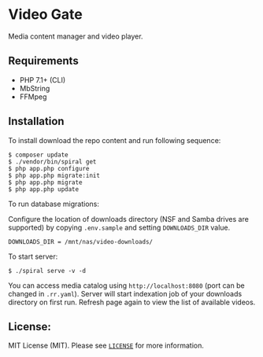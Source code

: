 # Video Gate
Media content manager and video player. 

## Requirements
* PHP 7.1+ (CLI)
* MbString
* FFMpeg

## Installation
To install download the repo content and run following sequence:

```
$ composer update
$ ./vendor/bin/spiral get
$ php app.php configure
$ php app.php migrate:init
$ php app.php migrate
$ php app.php update
```

To run database migrations:


Configure the location of downloads directory (NSF and Samba drives are supported) by
copying `.env.sample` and setting `DOWNLOADS_DIR` value.

```dotenv
DOWNLOADS_DIR = /mnt/nas/video-downloads/
```

To start server:

``` 
$ ./spiral serve -v -d
```

You can access media catalog using `http://localhost:8080` (port can be changed in `.rr.yaml`).
Server will start indexation job of your downloads directory on first run. Refresh page
again to view the list of available videos.

License:
--------
MIT License (MIT). Please see [`LICENSE`](./LICENSE) for more information.